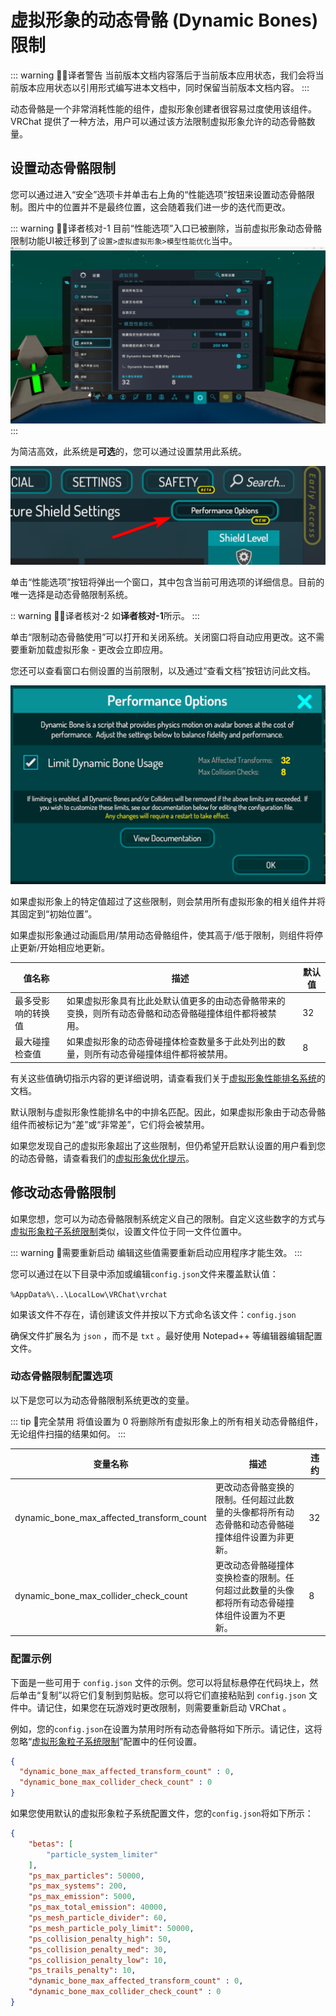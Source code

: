 # 虚拟形象的动态骨骼 (Dynamic Bones) 限制

::: warning 🧑‍💻译者警告
当前版本文档内容落后于当前版本应用状态，我们会将当前版本应用状态以引用形式编写进本文档中，同时保留当前版本文档内容。
:::

动态骨骼是一个非常消耗性能的组件，虚拟形象创建者很容易过度使用该组件。VRChat 提供了一种方法，用户可以通过该方法限制虚拟形象允许的动态骨骼数量。

## 设置动态骨骼限制

您可以通过进入“安全”选项卡并单击右上角的“性能选项”按钮来设置动态骨骼限制。图片中的位置并不是最终位置，这会随着我们进一步的迭代而更改。

::: warning 🧑‍💻译者核对-1
目前“性能选项”入口已被删除，当前虚拟形象动态骨骼限制功能UI被迁移到了`设置>虚拟虚拟形象>模型性能优化`当中。
![img](../img/avatar-dynamic-bone-limits-proof-1.png)
:::

为简洁高效，此系统是**可选**的，您可以通过设置禁用此系统。

![img](../img/avatar-dynamic-bone-limits-1.png)

单击“性能选项”按钮将弹出一个窗口，其中包含当前可用选项的详细信息。目前的唯一选择是动态骨骼限制系统。

:: warning 🧑‍💻译者核对-2
如**译者核对-1**所示。
:::

单击“限制动态骨骼使用”可以打开和关闭系统。关闭窗口将自动应用更改。这不需要重新加载虚拟形象 - 更改会立即应用。

您还可以查看窗口右侧设置的当前限制，以及通过“查看文档”按钮访问此文档。

![img](../img/avatar-dynamic-bone-limits-2.png)

如果虚拟形象上的特定值超过了这些限制，则会禁用所有虚拟形象的相关组件并将其固定到“初始位置”。

如果虚拟形象通过动画启用/禁用动态骨骼组件，使其高于/低于限制，则组件将停止更新/开始相应地更新。

值名称 | 描述 | 默认值
-- | -- | --
最多受影响的转换值 | 如果虚拟形象具有比此处默认值更多的由动态骨骼带来的变换，则所有动态骨骼和动态骨骼碰撞体组件都将被禁用。 | 32
最大碰撞检查值 | 如果虚拟形象的动态骨碰撞体检查数量多于此处列出的数量，则所有动态骨碰撞体组件都将被禁用。 | 8

有关这些值确切指示内容的更详细说明，请查看我们关于[虚拟形象性能排名系统](https://docs.vrchat.com/docs/avatar-performance-ranking-system)的文档。

默认限制与虚拟形象性能排名中的中排名匹配。因此，如果虚拟形象由于动态骨骼组件而被标记为“差”或“非常差”，它们将会被禁用。

如果您发现自己的虚拟形象超出了这些限制，但仍希望开启默认设置的用户看到您的动态骨骼，请查看我们的[虚拟形象优化提示](https://docs.vrchat.com/docs/avatar-optimizing-tips)。

## 修改动态骨骼限制

如果您想，您可以为动态骨骼限制系统定义自己的限制。自定义这些数字的方式与[虚拟形象粒子系统限制](https://docs.vrchat.com/docs/avatar-particle-system-limits)类似，设置文件位于同一文件位置中。

::: warning 🚧需要重新启动
编辑这些值需要重新启动应用程序才能生效。
:::

您可以通过在以下目录中添加或编辑`config.json`文件来覆盖默认值：

`%AppData%\..\LocalLow\VRChat\vrchat`

如果该文件不存在，请创建该文件并按以下方式命名该文件：`config.json`

确保文件扩展名为 `json` ，而不是 `txt` 。最好使用 Notepad++ 等编辑器编辑配置文件。

### 动态骨骼限制配置选项

以下是您可以为动态骨骼限制系统更改的变量。

::: tip 📘完全禁用
将值设置为 0 将删除所有虚拟形象上的所有相关动态骨骼组件，无论组件扫描的结果如何。
:::

变量名称 | 描述 | 违约
-- | -- | --
dynamic_bone_max_affected_transform_count | 更改动态骨骼变换的限制。任何超过此数量的头像都将所有动态骨骼和动态骨骼碰撞体组件设置为非更新。 | 32
dynamic_bone_max_collider_check_count | 更改动态骨骼碰撞体变换检查的限制。任何超过此数量的头像都将所有动态骨碰撞体组件设置为不更新。 | 8

### 配置示例

下面是一些可用于 `config.json` 文件的示例。您可以将鼠标悬停在代码块上，然后单击“复制”以将它们复制到剪贴板。您可以将它们直接粘贴到 `config.json` 文件中。请记住，如果您在玩游戏时更改限制，则需要重新启动 VRChat 。

例如，您的`config.json`在设置为禁用时所有动态骨骼将如下所示。请记住，这将忽略“[虚拟形象粒子系统限制](https://docs.vrchat.com/docs/avatar-particle-system-limits)”配置中的任何设置。

```json
{
  "dynamic_bone_max_affected_transform_count" : 0,
  "dynamic_bone_max_collider_check_count" : 0
}
```

如果您使用默认的虚拟形象粒子系统配置文件，您的`config.json`将如下所示：

```json
{
	"betas": [
		"particle_system_limiter"
	],
	"ps_max_particles": 50000,
	"ps_max_systems": 200,
	"ps_max_emission": 5000,
	"ps_max_total_emission": 40000,
	"ps_mesh_particle_divider": 60,
	"ps_mesh_particle_poly_limit": 50000,
	"ps_collision_penalty_high": 50,
	"ps_collision_penalty_med": 30,
	"ps_collision_penalty_low": 10,
	"ps_trails_penalty": 10,
	"dynamic_bone_max_affected_transform_count" : 0,
	"dynamic_bone_max_collider_check_count" : 0
}
```
